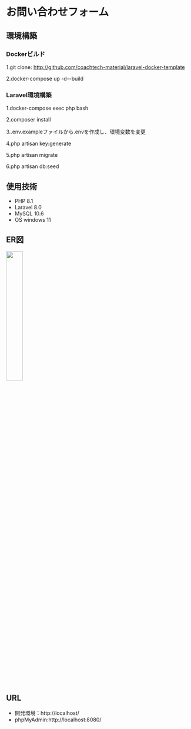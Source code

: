 # お問い合わせフォーム

## 環境構築
### Dockerビルド
 
 1.git clone: http://github.com/coachtech-material/laravel-docker-template
 
 2.docker-compose up -d--build

### Laravel環境構築
 
 1.docker-compose exec php bash
 
 2.composer install
 
 3..env.exampleファイルから.envを作成し、環境変数を変更

 4.php artisan key:generate
 
 5.php artisan migrate
 
 6.php artisan db:seed

## 使用技術
- PHP 8.1
- Laravel 8.0
- MySQL 10.6
- OS windows 11

## ER図
<img src="![ER2024]https://github.com/yuriF5/test-ability/assets/152612024/c131ca44-a62e-4426-848e-4430a678ad13" width="30%">

## URL
- 開発環境：http://localhost/
- phpMyAdmin:http://localhost:8080/

